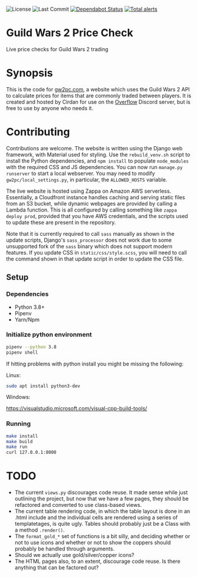 ![License](https://badgen.net/github/license/otc-cirdan/gw2pc)
![Last Commit](https://badgen.net/github/last-commit/otc-cirdan/gw2pc)
[![Dependabot Status](https://api.dependabot.com/badges/status?host=github&repo=otc-cirdan/gw2pc)](https://dependabot.com)
[![Total alerts](https://img.shields.io/lgtm/alerts/g/otc-cirdan/gw2pc.svg?logo=lgtm&logoWidth=18)](https://lgtm.com/projects/g/otc-cirdan/gw2pc/alerts/)

# Guild Wars 2 Price Check
Live price checks for Guild Wars 2 trading

# Synopsis
This is the code for [gw2pc.com](https://gw2pc.com), a website which uses the
Guild Wars 2 API to calculate prices for items that are commonly traded between
players. It is created and hosted by Cirdan for use on the
[Overflow](https://discord.gg/7tWwz499rX) Discord server, but is free to use
by anyone who needs it.

# Contributing
Contributions are welcome. The website is written using the Django web
framework, with Material used for styling. Use the `rebuild_venv.sh` script to
install the Python dependencies, and `npm install` to populate `node_modules`
with the required CSS and JS dependencies. You can now run `manage.py runserver`
to start a local webserver. You may need to modify `gw2pc/local_settings.py`, in
particular, the `ALLOWED_HOSTS` variable.

The live website is hosted using Zappa on Amazon AWS serverless. Essentially, a
Cloudfront instance handles caching and serving static files from an S3 bucket,
while dynamic webpages are provided by calling a Lambda function. This is all
configured by calling something like `zappa deploy prod`, provided that you have
AWS credentials, and the scripts used to update these are present in the
repository.

Note that it is currently required to call `sass` manually as shown in the
update scripts, Django's `sass_processor` does not work due to some unsupported
fork of the `sass` binary which does not support modern features. If you update
CSS in `static/css/style.scss`, you will need to call the command shown in that
update script in order to update the CSS file.

## Setup
### Dependencies
* Python 3.8+
* Pipenv
* Yarn/Npm

### Initialize python environment
```bash
pipenv --python 3.8
pipenv shell
```

If hitting problems with python install you might be missing the following:

Linux:

```bash
sudo apt install python3-dev
```

Windows:

https://visualstudio.microsoft.com/visual-cpp-build-tools/


### Running
```bash
make install
make build
make run
curl 127.0.0.1:8000
```

# TODO
* The current `views.py` discourages code reuse. It made sense while just
  outlining the project, but now that we have a few pages, they should be
  refactored and converted to use class-based views.
* The current table rendering code, in which the table layout is done in an
  .html include and the individual cells are rendered using a series of
  templatetages, is quite ugly. Tables should probably just be a Class with a
  method `.render()`.
* The `format_gold_*` set of functions is a bit silly, and deciding whether or
  not to use icons and whether or not to show the coppers should probably be
  handled through arguments.
* Should we actually use gold/silver/copper icons?
* The HTML pages also, to an extent, discourage code reuse. Is there anything
  that can be factored out?
